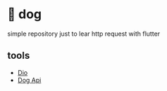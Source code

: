 # :dog: dog

simple repository just to lear http request with flutter

## tools

- [Dio](https://pub.dev/packages/dio/example)
- [Dog Api](https://dog.ceo/dog-api/documentation/random)
